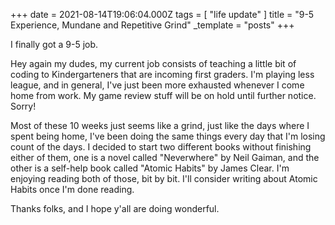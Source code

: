 +++
date = 2021-08-14T19:06:04.000Z
tags = [ "life update" ]
title = "9-5 Experience, Mundane and Repetitive Grind"
_template = "posts"
+++

I finally got a 9-5 job.

Hey again my dudes, my current job consists of teaching a little bit of coding to Kindergarteners that are incoming first graders. I'm playing less league, and in general, I've just been more exhausted whenever I come home from work. My game review stuff will be on hold until further notice. Sorry!

Most of these 10 weeks just seems like a grind, just like the days where I spent being home, I've been doing the same things every day that I'm losing count of the days. I decided to start two different books without finishing either of them, one is a novel called "Neverwhere" by Neil Gaiman, and the other is a self-help book called "Atomic Habits" by James Clear. I'm enjoying reading both of those, bit by bit. I'll consider writing about Atomic Habits once I'm done reading.

Thanks folks, and I hope y'all are doing wonderful.
